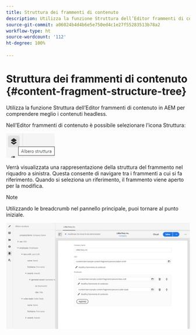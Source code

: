 ```yaml
---
title: Struttura dei frammenti di contenuto
description: Utilizza la funzione Struttura dell’Editor frammenti di contenuto in AEM per comprendere meglio i contenuti headless.
source-git-commit: a06024b4d4b6e5e750ed4c1e27f55283513b78a2
workflow-type: ht
source-wordcount: '112'
ht-degree: 100%

---
```


# Struttura dei frammenti di contenuto {#content-fragment-structure-tree}

Utilizza la funzione Struttura dell’Editor frammenti di contenuto in AEM per comprendere meglio i contenuti headless.

Nell’Editor frammenti di contenuto è possibile selezionare l’icona Struttura:

![Struttura del frammento di contenuto](assets/cfm-structuretree-01.png)

Verrà visualizzata una rappresentazione della struttura del frammento nel riquadro a sinistra. Questa consente di navigare tra i frammenti a cui si fa riferimento. Quando si seleziona un riferimento, il frammento viene aperto per la modifica.

>[!NOTE]
>
>Utilizzando le breadcrumb nel pannello principale, puoi tornare al punto iniziale.

![Struttura di un frammento di contenuto](assets/cfm-structuretree-02.png)
